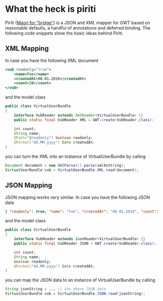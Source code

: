 # What the heck is piriti
Piriti ([Maori for "bridge"](http://www.maoridictionary.co.nz/index.cfm?dictionaryKeywords=bridge)) is a JSON and XML mapper for GWT based on reasonable defaults, a handful of annotations and deferred binding. The following code snippets show the basic ideas behind Piriti. 


## XML Mapping
In case you have the following XML document
```xml
<vub readonly="true">
    <name>Foo</name>
    <createdAt>08.01.2010</createdAt>
    <count>20</count>
</vub>
```

and the model class

```java
public class VirtualUserBundle
{
    interface VubReader extends XmlReader<VirtualUserBundle> {}
    public static final VubReader XML = GWT.create(VubReader.class);

    int count;
    String name;
    @Path("@readonly") boolean readonly; 
    @Format("dd.MM.yyyy") Date createdAt;
}
```

you can turn the XML into an instance of VirtualUserBundle by calling

```java
Document document = new XmlParser().parse(xmlAsString); 
VirtualUserBundle vub = VirtualUserBundle.XML.read(document);
```

## JSON Mapping
JSON mapping works very similar. In case you have the following JSON data 
```json
{ "readonly": true, "name": "Foo", "createdAt": "08.01.2010", "count": 20 }
```

and the model class

```java
public class VirtualUserBundle
{
    interface VubReader extends JsonReader<VirtualUserBundle> {}
    public static final VubReader JSON = GWT.create(VubReader.class);

    int count;
    String name;
    boolean readonly; 
    @Format("dd.MM.yyyy") Date createdAt;
}
```
you can map the JSON data to an instance of VirtualUserBundle by calling

```java
String jsonString = ... // the above JSON data
VirtualUserBundle vub = VirtualUserBundle.JSON.read(jsonString);
```
